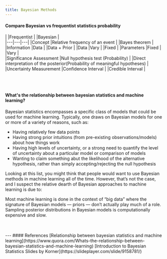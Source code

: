 ```yaml
---
title: Bayesian Methods
---
```



#### Compare Bayesian vs frequentist statistics probability
|   |Frequentist   | |Bayesian   |   
|---|---|---|
|Concept |Relative frequency of an event | |Bayes theorem   |
|Information |Data | |Data + Prior |
|Data   |Vary   | |Fixed   |
|Parameters   |Fixed   | |Vary   |   
|Significance Assessment  |Null hypothesis test (Probability)   | |Direct interpretation of the posterior(Probability of meaningful hypotheses)  |  
|Uncertainty Measurement  |Confidence Interval  | |Credible Interval  |

<br>
<br>

#### What's the relationship between bayesian statistics and machine learning?
Bayesian statistics encompasses a specific class of models that could be used for machine learning. Typically, one draws on Bayesian models for one or more of a variety of reasons, such as:

* Having relatively few data points
* Having strong prior intuitions (from pre-existing observations/models) about how things work
* Having high levels of uncertainty, or a strong need to quantify the level of uncertainty about a particular model or comparison of models
* Wanting to claim something abut the likelihood of the alternative hypothesis, rather than simply accepting/rejecting the null hypothesis

Looking at this list, you might think that people would want to use Bayesian methods in machine learning all of the time. However, that’s not the case, and I suspect the relative dearth of Bayesian approaches to machine learning is due to:

Most machine learning is done in the context of “big data” where the signature of Bayesian models — priors — don’t actually play much of a role.
Sampling posterior distributions in Bayesian models is computationally expensive and slow.

<br>
<br>
---
#### References
[Relationship between bayesian statistics and machine learning](https://www.quora.com/Whats-the-relationship-between-bayesian-statistics-and-machine-learning)
[Introduction to Bayesian Statistics Slides by Korner](https://slideplayer.com/slide/9158781/)
